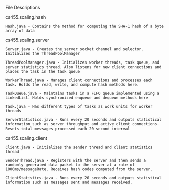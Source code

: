 File Descriptions

cs455.scaling.hash

	Hash.java - Contains the method for computing the SHA-1 hash of a byte array of data

cs455.scaling.server

	Server.java - Creates the server socket channel and selector. Initializes the ThreadPoolManager

	ThreadPoolManager.java - Initializes worker threads, task queue, and server statistics thread. Also listens for new client connections and places the task in the task queue
	
	WorkerThread.java - Manages client connections and processes each task. Holds the read, write, and compute hash methods here.

	TaskQueue.java - Maintains tasks in a FIFO queue implemented using a LinkedList. Holds synchronized enqueue and dequeue methods here

	Task.java - Has different types of tasks as work units for worker threads

	ServerStatistics.java - Runs every 20 seconds and outputs statistical information such as server throughput and active client connections. Resets total messages processed each 20 second interval

cs455.scaling.client

	Client.java - Initializes the sender thread and client statistics thread
	
	SenderThread.java - Registers with the server and then sends a randomly generated data packet to the server at a rate of 1000ms/messageRate. Receives hash codes computed from the server. 

	ClientStatistics.java - Runs every 20 seconds and outputs statistical information such as messages sent and messages received.
